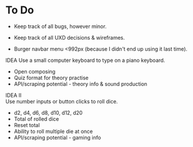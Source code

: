 # To Do

- Keep track of all bugs, however minor.

- Keep track of all UXD decisions & wireframes.

- Burger navbar menu <992px (because I didn't end up using it last time).

IDEA
Use a small computer keyboard to type on a piano keyboard.
- Open composing
- Quiz format for theory practise
- API/scraping potential - theory info & sound production

IDEA II  
Use number inputs or button clicks to roll dice.
- d2, d4, d6, d8, d10, d12, d20
- Total of rolled dice
- Reset total
- Ability to roll multiple die at once
- API/scraping potential - gaming info